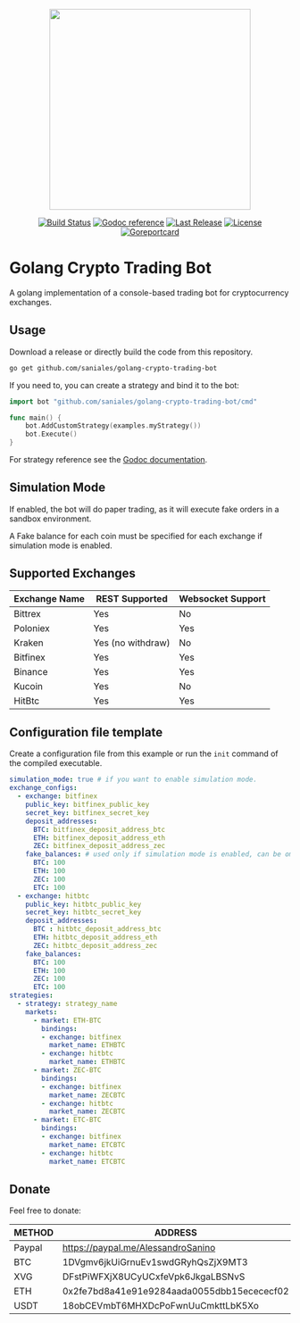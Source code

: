 <p align="center"><img src="https://res.cloudinary.com/saniales-github/image/upload/v1541856660/saniales/golang-crypto-trading-bot/logo.png" width="360"></p>
<p align="center">
  <a href="https://travis-ci.org/saniales/golang-crypto-trading-bot"><img src="https://img.shields.io/travis/saniales/golang-crypto-trading-bot.svg?branch=master" alt="Build Status"></img></a>
  <a href="https://godoc.org/github.com/saniales/golang-crypto-trading-bot"><img src="https://godoc.org/github.com/saniales/golang-crypto-trading-bot?status.svg" alt="Godoc reference"></a>
  <a href="https://github.com/saniales/golang-crypto-trading-bot/releases"><img src="https://img.shields.io/github/release/saniales/golang-crypto-trading-bot.svg" alt="Last Release"></a>
  <a href="https://github.com/saniales/golang-crypto-trading-bot/LICENSE"><img src="https://img.shields.io/github/license/saniales/golang-crypto-trading-bot.svg?maxAge=2592000" alt="License"></a>
  <a href="https://goreportcard.com/report/github.com/saniales/golang-crypto-trading-bot"><img src="https://goreportcard.com/badge/github.com/saniales/golang-crypto-trading-bot" alt="Goreportcard" /></a>
</p>

# Golang Crypto Trading Bot

A golang implementation of a console-based trading bot for cryptocurrency exchanges.

## Usage

Download a release or directly build the code from this repository.

``` bash
go get github.com/saniales/golang-crypto-trading-bot
```

If you need to, you can create a strategy and bind it to the bot:

``` go
import bot "github.com/saniales/golang-crypto-trading-bot/cmd"

func main() {
    bot.AddCustomStrategy(examples.myStrategy())
    bot.Execute()
}
```

For strategy reference see the [Godoc documentation](https://godoc.org/github.com/saniales/golang-crypto-trading-bot).

## Simulation Mode

If enabled, the bot will do paper trading, as it will execute fake orders in a sandbox environment.

A Fake balance for each coin must be specified for each exchange if simulation mode is enabled.

## Supported Exchanges

| Exchange Name | REST Supported    | Websocket Support |
| ------------- |------------------ | ----------------- |
| Bittrex       | Yes               | No                |
| Poloniex      | Yes               | Yes               |
| Kraken        | Yes (no withdraw) | No                |
| Bitfinex      | Yes               | Yes               |
| Binance       | Yes               | Yes               |
| Kucoin        | Yes               | No                |
| HitBtc        | Yes               | Yes               |

## Configuration file template

Create a configuration file from this example or run the `init` command of the compiled executable.

``` yaml
simulation_mode: true # if you want to enable simulation mode.
exchange_configs:
  - exchange: bitfinex
    public_key: bitfinex_public_key
    secret_key: bitfinex_secret_key
    deposit_addresses:
      BTC: bitfinex_deposit_address_btc
      ETH: bitfinex_deposit_address_eth
      ZEC: bitfinex_deposit_address_zec
    fake_balances: # used only if simulation mode is enabled, can be omitted if not enabled.
      BTC: 100
      ETH: 100
      ZEC: 100
      ETC: 100
  - exchange: hitbtc
    public_key: hitbtc_public_key
    secret_key: hitbtc_secret_key
    deposit_addresses:
      BTC : hitbtc_deposit_address_btc
      ETH: hitbtc_deposit_address_eth
      ZEC: hitbtc_deposit_address_zec
    fake_balances:
      BTC: 100
      ETH: 100
      ZEC: 100
      ETC: 100
strategies:
  - strategy: strategy_name
    markets:
      - market: ETH-BTC
        bindings:
        - exchange: bitfinex
          market_name: ETHBTC
        - exchange: hitbtc
          market_name: ETHBTC
      - market: ZEC-BTC
        bindings:
        - exchange: bitfinex
          market_name: ZECBTC
        - exchange: hitbtc
          market_name: ZECBTC
      - market: ETC-BTC
        bindings:
        - exchange: bitfinex
          market_name: ETCBTC
        - exchange: hitbtc
          market_name: ETCBTC
```

## Donate

Feel free to donate:

| METHOD  | ADDRESS                                     |
|-------- |-------------------------------------------- |
| Paypal  | https://paypal.me/AlessandroSanino          |
| BTC     | 1DVgmv6jkUiGrnuEv1swdGRyhQsZjX9MT3          |
| XVG     | DFstPiWFXjX8UCyUCxfeVpk6JkgaLBSNvS          |
| ETH     | 0x2fe7bd8a41e91e9284aada0055dbb15ecececf02  |
| USDT    | 18obCEVmbT6MHXDcPoFwnUuCmkttLbK5Xo          |

